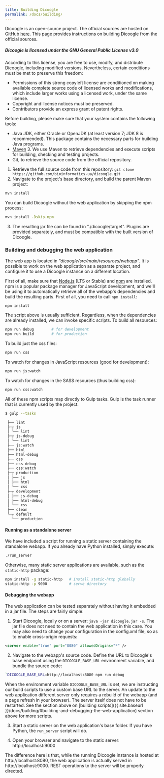 ```yaml
---
title: Building Dicoogle
permalink: /docs/building/
---
```


Dicoogle is an open-source project. The official sources are hosted on GitHub [here](https://github.com/bioinformatics-ua/dicoogle.git). This page provides instructions on building Dicoogle from the official sources.

<div class="note info">
  <h5>Dicoogle is licensed under the GNU General Public License v3.0</h5>
  <p>According to this license, you are free to use, modify, and distribute Dicoogle, including modified versions. Nevertheless, certain conditions must be met to preserve this freedom:
    <ul>
      <li>Permissions of this strong copyleft license are conditioned on making available complete source code of licensed works and modifications, which include larger works using a licensed work, under the same license.</li>
      <li>Copyright and license notices must be preserved.</li>
      <li>Contributors provide an express grant of patent rights.</li>
    </ul>
  </p>
</div>

Before building, please make sure that your system contains the following tools:

 - Java JDK, either Oracle or OpenJDK (at least version 7; JDK 8 is recommended). This package contains the necessary parts for building Java programs.
 - [Maven](https://maven.apache.org/) 3. We use Maven to retrieve dependencies and execute scripts for building, checking and testing projects.
 - Git, to retrieve the source code from the official repository.

 1. Retrieve the full source code from this repository: `git clone https://github.com/bioinformatics-ua/dicoogle.git`
 2. Navigate to the project's base directory, and build the parent Maven project:
 
```sh
mvn install
```
   You can build Dicoogle without the web application by skipping the npm process:
   
```sh
mvn install -Dskip.npm
```

 3. The resulting jar file can be found in "./dicoogle/target". Plugins are provided separately, and must be compatible with the built version of Dicoogle.

### Building and debugging the web application

The web app is located in _"dicoogle/src/main/resources/webapp"_. It is possible to work on the web application as a separate project, and configure it to use a Dicoogle instance on a different location.

First of all, make sure that [Node.js](https://nodejs.org/en/download/) (LTS or Stable) and [npm](https://npmjs.com) are installed. npm is a popular package manager for JavaScript development, and we'll be using it to automatically retrieve all of the webapp's dependencies and build the resulting parts.
First of all, you need to call `npm install`:

```sh
npm install
```

The script above is usually sufficient. Regardless, when the dependencies are already installed, we can invoke specific scripts. To build all resources:

```sh
npm run debug        # for development
npm run build        # for production
```

To build just the css files:

```sh
npm run css
```

To watch for changes in JavaScript resources (good for development):

```sh
npm run js:watch
```

To watch for changes in the SASS resources (thus building css):

```sh
npm run css:watch
```

All of these npm scripts map directly to Gulp tasks. Gulp is the task runner that is currently used by the project.

```sh
$ gulp --tasks

 ├── lint
 ├─┬ js
 │ └── lint
 ├─┬ js-debug
 │ └── lint
 ├── js:watch
 ├── html
 ├── html-debug
 ├── css
 ├── css-debug
 ├── css:watch
 ├─┬ production
 │ ├── js
 │ ├── html
 │ └── css
 ├─┬ development
 │ ├── js-debug
 │ ├── html-debug
 │ └── css
 ├── clean
 └─┬ default
   └── production
```

#### Running as a standalone server

We have included a script for running a static server containing the standalone webapp. If you already have Python installed, simply execute:

```sh
./run_server
```

Otherwise, many static server applications are available, such as the `static-http` package:

```sh
npm install -g static-http   # install static-http globally
static-http -p 9000          # serve directory
```

#### Debugging the webapp

The web application can be tested separately without having it embedded in a jar file. The steps are fairly simple:

1. Start Dicoogle, locally or on a server: `java -jar dicoogle.jar -s`. The jar file does not need to contain the web application in this case. You may also need to change your configuration in the config.xml file, so as to enable cross-origin requests:

```xml
<server enable="true" port="8080" allowedOrigins="*" />
```

2. Navigate to the webapp's source code. Define the URL to Dicoogle's base endpoint using the `DICOOGLE_BASE_URL` environment variable, and bundle the source code: 

```sh
`DICOOGLE_BASE_URL=http://localhost:8080 npm run debug
```

When the environment variable `DICOOGLE_BASE_URL` is set, we are instructing our build scripts to use a custom base URL to the server. 
An update to the web application different server only requires a rebuild of the webapp (and a page refresh in your browser). The server itself does not have to be restarted. See the section above on [building scripts]({{ site.baseurl }}/docs/building/#building-and-debugging-the-web-application) section above for more scripts.

3. Start a static server on the web application's base folder. If you have Python, the `run_server` script will do.

4. Open your browser and navigate to the static server: http://localhost:9000

The difference here is that, while the running Dicoogle instance is hosted at http://localhost:8080, the web application is actually served in http://localhost:9000.   REST operations to the server will be properly directed.  